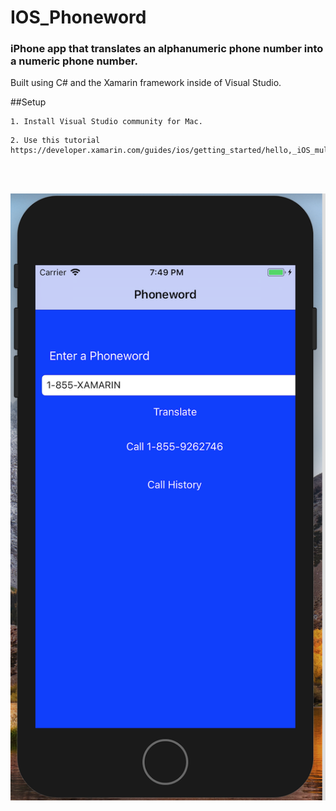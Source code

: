 # IOS_Phoneword

### iPhone app that translates an alphanumeric phone number into a numeric phone number.
Built using C# and the Xamarin framework inside of Visual Studio.

##Setup
```
1. Install Visual Studio community for Mac.
```
```
2. Use this tutorial https://developer.xamarin.com/guides/ios/getting_started/hello,_iOS_multiscreen/hello,_iOS_multiscreen_quickstart/
```

<br><br>

![Alt text](iPhone_Phoneword.png?raw=true "Title")
